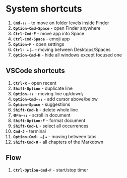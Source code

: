 # System shortcuts

1. **`Cmd-↑↓`** - to move on folder levels inside Finder
2. **`Option-Cmd-Space`** - open Finder anywhere
3. **`Ctrl-Cmd-F`** - move app into Space
4. **`Ctrl-Cmd-Space`** - emoji app
5. **`Option-F`** - open settings
6. **`Ctrl- ←|→`** - moving between Desktops/Spaces
7. **`Option-Cmd-H`** - hide all windows except focused one

## VSCode shortcuts

1. **`Ctrl-R`** - open recent
2. **`Shift-Option`** - duplicate line
3. **`Option-↑↓`** - moving line up/down\
4. **`Option-Cmd-↑↓`** - add cursor above/below
5. **`Option-Space`** - suggestions
6. **`Shift-Cmd-k`** - delete whole line
7. **`🌐Fn-↑↓`** - scroll in document
8. **`Shift-Option-F`** - format document
9. **`Shift-Cmd-L`** - select all occurrences
10. **`Cmd-J`** - terminal
11. **`Option-Cmd- ←|→`** - moving between tabs
12. **`Shift-Cmd-O`** - all chapters of the Markdown

## Flow

1. **`Ctrl-Option-Cmd-F`** - start/stop timer
